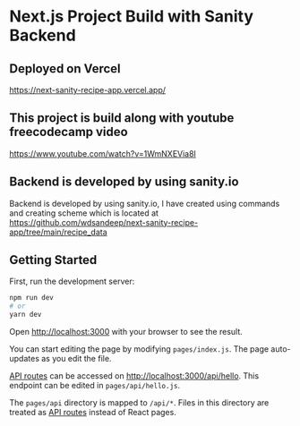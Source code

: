 # Next.js Project Build with Sanity Backend

## Deployed on Vercel

https://next-sanity-recipe-app.vercel.app/

## This project is build along with youtube freecodecamp video

https://www.youtube.com/watch?v=1WmNXEVia8I

## Backend is developed by using sanity.io
Backend is developed by using sanity.io, I have created using commands and creating scheme which is located at https://github.com/wdsandeep/next-sanity-recipe-app/tree/main/recipe_data



## Getting Started

First, run the development server:

```bash
npm run dev
# or
yarn dev
```

Open [http://localhost:3000](http://localhost:3000) with your browser to see the result.

You can start editing the page by modifying `pages/index.js`. The page auto-updates as you edit the file.

[API routes](https://nextjs.org/docs/api-routes/introduction) can be accessed on [http://localhost:3000/api/hello](http://localhost:3000/api/hello). This endpoint can be edited in `pages/api/hello.js`.

The `pages/api` directory is mapped to `/api/*`. Files in this directory are treated as [API routes](https://nextjs.org/docs/api-routes/introduction) instead of React pages.


